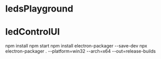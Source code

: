 # ledsPlayground


# ledControlUI
npm install 
npm start
npm install electron-packager --save-dev
npx electron-packager . --platform=win32 --arch=x64 --out=release-builds
